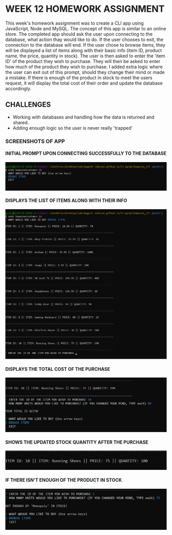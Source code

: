 # WEEK 12 HOMEWORK ASSIGNMENT

<p>This week's homework assignment was to create a CLI app using JavaScript, Node and MySQL. The concept of this app is similar to an online store.
The completed app should ask the user upon connecting to the database, what action thay would like to do. If the user chooses to exit, the connection to the database will end. If the user chose to browse items, they will be displayed a list of items along with their basic info (item ID, product name, the price, quantity in stock).
The user is then asked to enter the 'item ID' of the product they wish to purchase. They will then be asked to enter how much of the product they wish to purchase. I added extra logic where the user can exit out of this prompt, should they change their mind or made a mistake.
If there is enough of the product in stock to meet the users request, it will display the total cost of their order and update the database accordingly.</p>

## CHALLENGES

* Working with databases and handling how the data is returned and shared.
* Adding enough logic so the user is never really 'trapped'

### SCREENSHOTS OF APP

#### INITIAL PROMPT UPON CONNECTING SUCCESSFULLY TO THE DATABASE
![initial user ask prompt](https://github.com/August-Johnson/August-Johnson.github.io/blob/master/12-mysql/screenshots/askUser-pic.png)

#### DISPLAYS THE LIST OF ITEMS ALONG WITH THEIR INFO
![items and their info](https://github.com/August-Johnson/August-Johnson.github.io/blob/master/12-mysql/screenshots/showItems-pic.png)

#### DISPLAYS THE TOTAL COST OF THE PURCHASE
![valid purchase and total cost of the purchase](https://github.com/August-Johnson/August-Johnson.github.io/blob/master/12-mysql/screenshots/validPurchase-pic.png)

#### SHOWS THE UPDATED STOCK QUANTITY AFTER THE PURCHASE
![updated stock quantity after purchase](https://github.com/August-Johnson/August-Johnson.github.io/blob/master/12-mysql/screenshots/updatedStock-pic.png)

#### IF THERE ISN'T ENOUGH OF THE PRODUCT IN STOCK
![display message not enough items in stock](https://github.com/August-Johnson/August-Johnson.github.io/blob/master/12-mysql/screenshots/notEnough-pic.png)
